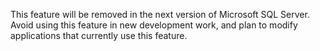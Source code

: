 This feature will be removed in the next version of Microsoft SQL Server. Avoid using this feature in new development work, and plan to modify applications that currently use this feature.